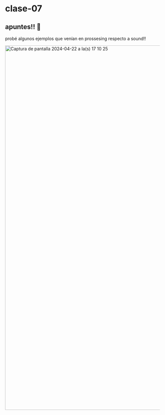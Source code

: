 # clase-07
## apuntes!! 🍓
probé algunos ejemplos que venían en prossesing respecto a sound!!

<img width="1183" alt="Captura de pantalla 2024-04-22 a la(s) 17 10 25" src="https://github.com/capitaldebulgaria/dis9034-2024-1/assets/163035824/b8eea986-d4e2-40d5-9c6a-56625a33e71f">
